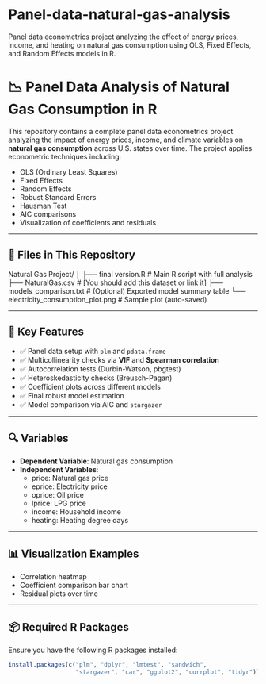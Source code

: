 # Panel-data-natural-gas-analysis
Panel data econometrics project analyzing the effect of energy prices, income, and heating on natural gas consumption using OLS, Fixed Effects, and Random Effects models in R.

# 📉 Panel Data Analysis of Natural Gas Consumption in R

This repository contains a complete panel data econometrics project analyzing the impact of energy prices, income, and climate variables on **natural gas consumption** across U.S. states over time. The project applies econometric techniques including:

- OLS (Ordinary Least Squares)
- Fixed Effects
- Random Effects
- Robust Standard Errors
- Hausman Test
- AIC comparisons
- Visualization of coefficients and residuals

---

## 📁 Files in This Repository

Natural Gas Project/ │ ├── final version.R # Main R script with full analysis ├── NaturalGas.csv # [You should add this dataset or link it] ├── models_comparison.txt # (Optional) Exported model summary table └── electricity_consumption_plot.png # Sample plot (auto-saved)


---

## 📌 Key Features

- ✅ Panel data setup with `plm` and `pdata.frame`
- ✅ Multicollinearity checks via **VIF** and **Spearman correlation**
- ✅ Autocorrelation tests (Durbin-Watson, pbgtest)
- ✅ Heteroskedasticity checks (Breusch-Pagan)
- ✅ Coefficient plots across different models
- ✅ Final robust model estimation
- ✅ Model comparison via AIC and `stargazer`

---

## 🔍 Variables

- **Dependent Variable**: Natural gas consumption
- **Independent Variables**: 
  - price: Natural gas price  
  - eprice: Electricity price  
  - oprice: Oil price  
  - lprice: LPG price  
  - income: Household income  
  - heating: Heating degree days  

---

## 📊 Visualization Examples

- Correlation heatmap
- Coefficient comparison bar chart
- Residual plots over time

---

## 📦 Required R Packages

Ensure you have the following R packages installed:

```r
install.packages(c("plm", "dplyr", "lmtest", "sandwich", 
                   "stargazer", "car", "ggplot2", "corrplot", "tidyr"))
